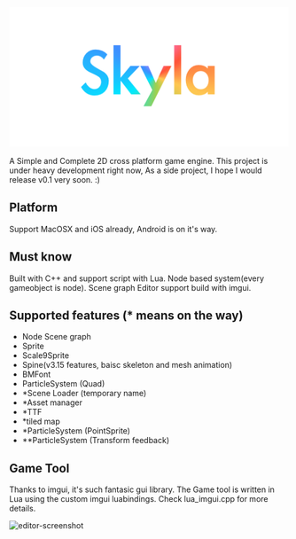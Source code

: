 ![logo](https://github.com/tangyiyang/seal2d/blob/master/logo.png?raw=true)

A Simple and Complete 2D cross platform game engine. 
This project is under heavy development right now, As a side project, I hope I would release v0.1 very soon. :)

## Platform
Support MacOSX and iOS already, Android is on it's way.

## Must know
Built with C++ and support script with Lua.
Node based system(every gameobject is node).
Scene graph Editor support build with imgui.

## Supported features (* means on the way)
* Node Scene graph
* Sprite
* Scale9Sprite
* Spine(v3.15 features, baisc skeleton and mesh animation)
* BMFont
* ParticleSystem (Quad)
* *Scene Loader (temporary name)
* *Asset manager
* *TTF
* *tiled map
* *ParticleSystem (PointSprite)
* **ParticleSystem (Transform feedback)

## Game Tool
Thanks to imgui, it's such fantasic gui library.
The Game tool is written in Lua using the custom imgui luabindings. Check lua_imgui.cpp for more details.

![editor-screenshot](https://github.com/tangyiyang/skyla/blob/master/editor-screenshot.png?raw=true)
